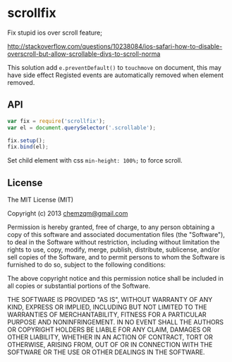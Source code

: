 # scrollfix

Fix stupid ios over scroll feature;

<http://stackoverflow.com/questions/10238084/ios-safari-how-to-disable-overscroll-but-allow-scrollable-divs-to-scroll-norma>

This solution add `e.preventDefault()` to `touchmove` on document, this may have side effect
Registed events are automatically removed when element removed.

## API

```js
var fix = require('scrollfix');
var el = document.querySelector('.scrollable');

fix.setup();
fix.bind(el);
```

Set child element with css `min-height: 100%;` to force scroll.

## License

The MIT License (MIT)

Copyright (c) 2013 chemzqm@gmail.com

Permission is hereby granted, free of charge, to any person obtaining a copy
of this software and associated documentation files (the "Software"), to deal
in the Software without restriction, including without limitation the rights
to use, copy, modify, merge, publish, distribute, sublicense, and/or sell
copies of the Software, and to permit persons to whom the Software is
furnished to do so, subject to the following conditions:

The above copyright notice and this permission notice shall be included in
all copies or substantial portions of the Software.

THE SOFTWARE IS PROVIDED "AS IS", WITHOUT WARRANTY OF ANY KIND, EXPRESS OR
IMPLIED, INCLUDING BUT NOT LIMITED TO THE WARRANTIES OF MERCHANTABILITY,
FITNESS FOR A PARTICULAR PURPOSE AND NONINFRINGEMENT. IN NO EVENT SHALL THE
AUTHORS OR COPYRIGHT HOLDERS BE LIABLE FOR ANY CLAIM, DAMAGES OR OTHER
LIABILITY, WHETHER IN AN ACTION OF CONTRACT, TORT OR OTHERWISE, ARISING FROM,
OUT OF OR IN CONNECTION WITH THE SOFTWARE OR THE USE OR OTHER DEALINGS IN
THE SOFTWARE.
